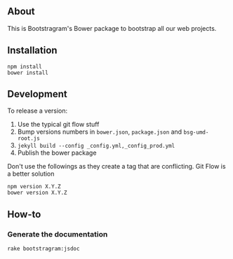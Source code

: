 ## About

This is Bootstragram's Bower package to bootstrap all our web projects.

## Installation

    npm install
    bower install

## Development

To release a version:

1. Use the typical git flow stuff
1. Bump versions numbers in `bower.json`, `package.json` and `bsg-umd-root.js`
1. `jekyll build --config _config.yml,_config_prod.yml`
1. Publish the bower package

Don't use the followings as they create a tag that are conflicting. Git Flow is a better solution

    npm version X.Y.Z
    bower version X.Y.Z

## How-to

### Generate the documentation

    rake bootstragram:jsdoc
